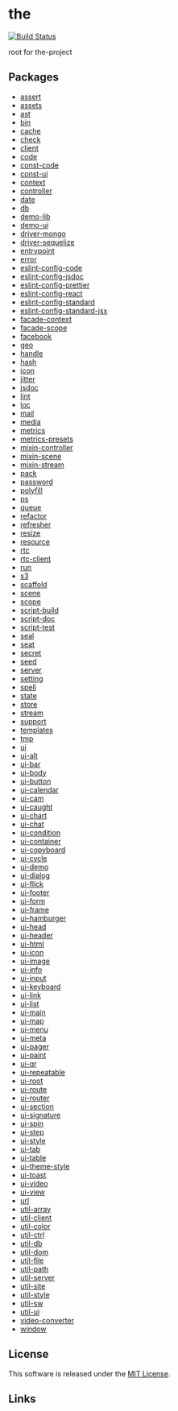 the
==========

<!---
This file is generated by @the-/templates. Do not update manually.
--->

<!-- Badge Start -->
<a name="badges"></a>

[![Build Status][bd_travis_shield_url]][bd_travis_url]

[bd_repo_url]: https://github.com/the-labo/the
[bd_travis_url]: http://travis-ci.org/the-labo/the
[bd_travis_shield_url]: http://img.shields.io/travis/the-labo/the.svg?style=flat

<!-- Badge End -->


<!-- Description Start -->
<a name="description"></a>

root for the-project

<!-- Description End -->


<!-- Overview Start -->
<a name="overview"></a>



<!-- Overview End -->


<!-- Sections Start -->
<a name="sections"></a>

<!-- Section from "doc/readme/10.Packages.md.hbs" Start -->

<a name="section-doc-readme-10-packages-md"></a>

## Packages


- [assert](./packages/assert)
- [assets](./packages/assets)
- [ast](./packages/ast)
- [bin](./packages/bin)
- [cache](./packages/cache)
- [check](./packages/check)
- [client](./packages/client)
- [code](./packages/code)
- [const-code](./packages/const-code)
- [const-ui](./packages/const-ui)
- [context](./packages/context)
- [controller](./packages/controller)
- [date](./packages/date)
- [db](./packages/db)
- [demo-lib](./packages/demo-lib)
- [demo-ui](./packages/demo-ui)
- [driver-mongo](./packages/driver-mongo)
- [driver-sequelize](./packages/driver-sequelize)
- [entrypoint](./packages/entrypoint)
- [error](./packages/error)
- [eslint-config-code](./packages/eslint-config-code)
- [eslint-config-jsdoc](./packages/eslint-config-jsdoc)
- [eslint-config-prettier](./packages/eslint-config-prettier)
- [eslint-config-react](./packages/eslint-config-react)
- [eslint-config-standard](./packages/eslint-config-standard)
- [eslint-config-standard-jsx](./packages/eslint-config-standard-jsx)
- [facade-context](./packages/facade-context)
- [facade-scope](./packages/facade-scope)
- [facebook](./packages/facebook)
- [geo](./packages/geo)
- [handle](./packages/handle)
- [hash](./packages/hash)
- [icon](./packages/icon)
- [jitter](./packages/jitter)
- [jsdoc](./packages/jsdoc)
- [lint](./packages/lint)
- [loc](./packages/loc)
- [mail](./packages/mail)
- [media](./packages/media)
- [metrics](./packages/metrics)
- [metrics-presets](./packages/metrics-presets)
- [mixin-controller](./packages/mixin-controller)
- [mixin-scene](./packages/mixin-scene)
- [mixin-stream](./packages/mixin-stream)
- [pack](./packages/pack)
- [password](./packages/password)
- [polyfill](./packages/polyfill)
- [ps](./packages/ps)
- [queue](./packages/queue)
- [refactor](./packages/refactor)
- [refresher](./packages/refresher)
- [resize](./packages/resize)
- [resource](./packages/resource)
- [rtc](./packages/rtc)
- [rtc-client](./packages/rtc-client)
- [run](./packages/run)
- [s3](./packages/s3)
- [scaffold](./packages/scaffold)
- [scene](./packages/scene)
- [scope](./packages/scope)
- [script-build](./packages/script-build)
- [script-doc](./packages/script-doc)
- [script-test](./packages/script-test)
- [seal](./packages/seal)
- [seat](./packages/seat)
- [secret](./packages/secret)
- [seed](./packages/seed)
- [server](./packages/server)
- [setting](./packages/setting)
- [spell](./packages/spell)
- [state](./packages/state)
- [store](./packages/store)
- [stream](./packages/stream)
- [support](./packages/support)
- [templates](./packages/templates)
- [tmp](./packages/tmp)
- [ui](./packages/ui)
- [ui-alt](./packages/ui-alt)
- [ui-bar](./packages/ui-bar)
- [ui-body](./packages/ui-body)
- [ui-button](./packages/ui-button)
- [ui-calendar](./packages/ui-calendar)
- [ui-cam](./packages/ui-cam)
- [ui-caught](./packages/ui-caught)
- [ui-chart](./packages/ui-chart)
- [ui-chat](./packages/ui-chat)
- [ui-condition](./packages/ui-condition)
- [ui-container](./packages/ui-container)
- [ui-copyboard](./packages/ui-copyboard)
- [ui-cycle](./packages/ui-cycle)
- [ui-demo](./packages/ui-demo)
- [ui-dialog](./packages/ui-dialog)
- [ui-flick](./packages/ui-flick)
- [ui-footer](./packages/ui-footer)
- [ui-form](./packages/ui-form)
- [ui-frame](./packages/ui-frame)
- [ui-hamburger](./packages/ui-hamburger)
- [ui-head](./packages/ui-head)
- [ui-header](./packages/ui-header)
- [ui-html](./packages/ui-html)
- [ui-icon](./packages/ui-icon)
- [ui-image](./packages/ui-image)
- [ui-info](./packages/ui-info)
- [ui-input](./packages/ui-input)
- [ui-keyboard](./packages/ui-keyboard)
- [ui-link](./packages/ui-link)
- [ui-list](./packages/ui-list)
- [ui-main](./packages/ui-main)
- [ui-map](./packages/ui-map)
- [ui-menu](./packages/ui-menu)
- [ui-meta](./packages/ui-meta)
- [ui-pager](./packages/ui-pager)
- [ui-paint](./packages/ui-paint)
- [ui-qr](./packages/ui-qr)
- [ui-repeatable](./packages/ui-repeatable)
- [ui-root](./packages/ui-root)
- [ui-route](./packages/ui-route)
- [ui-router](./packages/ui-router)
- [ui-section](./packages/ui-section)
- [ui-signature](./packages/ui-signature)
- [ui-spin](./packages/ui-spin)
- [ui-step](./packages/ui-step)
- [ui-style](./packages/ui-style)
- [ui-tab](./packages/ui-tab)
- [ui-table](./packages/ui-table)
- [ui-theme-style](./packages/ui-theme-style)
- [ui-toast](./packages/ui-toast)
- [ui-video](./packages/ui-video)
- [ui-view](./packages/ui-view)
- [url](./packages/url)
- [util-array](./packages/util-array)
- [util-client](./packages/util-client)
- [util-color](./packages/util-color)
- [util-ctrl](./packages/util-ctrl)
- [util-db](./packages/util-db)
- [util-dom](./packages/util-dom)
- [util-file](./packages/util-file)
- [util-path](./packages/util-path)
- [util-server](./packages/util-server)
- [util-site](./packages/util-site)
- [util-style](./packages/util-style)
- [util-sw](./packages/util-sw)
- [util-ui](./packages/util-ui)
- [video-converter](./packages/video-converter)
- [window](./packages/window)


<!-- Section from "doc/readme/10.Packages.md.hbs" End -->


<!-- Sections Start -->


<!-- LICENSE Start -->
<a name="license"></a>

License
-------
This software is released under the [MIT License](https://github.com/the-labo/the/blob/master/LICENSE).

<!-- LICENSE End -->


<!-- Links Start -->
<a name="links"></a>

Links
------



<!-- Links End -->
